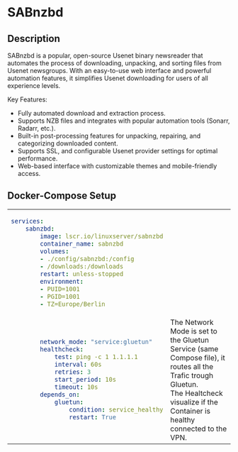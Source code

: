# SABnzbd

## Description

SABnzbd is a popular, open-source Usenet binary newsreader that automates the process of downloading, unpacking, and sorting files from Usenet newsgroups. With an easy-to-use web interface and powerful automation features, it simplifies Usenet downloading for users of all experience levels.

Key Features:
- Fully automated download and extraction process.
- Supports NZB files and integrates with popular automation tools (Sonarr, Radarr, etc.).
- Built-in post-processing features for unpacking, repairing, and categorizing downloaded content.
- Supports SSL, and configurable Usenet provider settings for optimal performance.
- Web-based interface with customizable themes and mobile-friendly access.


## Docker-Compose Setup

<table>
<tr>
<td>

```yaml
services:
    sabnzbd:
        image: lscr.io/linuxserver/sabnzbd
        container_name: sabnzbd
        volumes:
        - ./config/sabnzbd:/config
        - /downloads:/downloads
        restart: unless-stopped
        environment:
        - PUID=1001
        - PGID=1001
        - TZ=Europe/Berlin
```
</td>
<td>
</td>
</tr>
<tr>
<td>

```yaml
        network_mode: "service:gluetun"
        healthcheck:
            test: ping -c 1 1.1.1.1
            interval: 60s
            retries: 3
            start_period: 10s
            timeout: 10s
        depends_on:
            gluetun:
                condition: service_healthy
                restart: True
```
</td>
<td>
The Network Mode is set to the Gluetun Service (same Compose file), it routes all the Trafic trough Gluetun. <br />
The Healtcheck visualize if the Container is healthy connected to the VPN.
</td>
</tr>
</table>